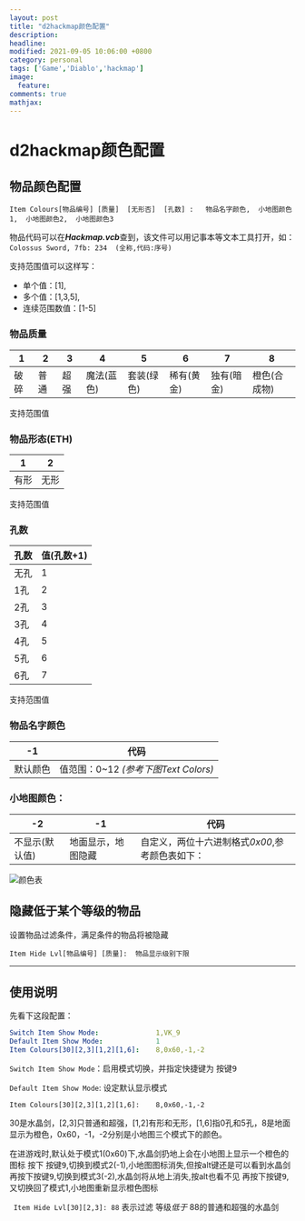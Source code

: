 ```yaml
---
layout: post
title: "d2hackmap颜色配置"
description: 
headline: 
modified: 2021-09-05 10:06:00 +0800
category: personal
tags: ['Game','Diablo','hackmap']
image: 
  feature: 
comments: true
mathjax: 
---
```


# d2hackmap颜色配置

## 物品颜色配置
``` 
Item Colours[物品编号] [质量]  [无形否]  [孔数] :   物品名字颜色,  小地图颜色1,  小地图颜色2,  小地图颜色3
```

物品代码可以在***Hackmap.vcb***查到，该文件可以用记事本等文本工具打开，如：
`Colossus Sword, 7fb: 234  (全称,代码:序号)`

支持范围值可以这样写： 
* 单个值：[1], 
* 多个值：[1,3,5],
* 连续范围数值：[1-5]

### 物品质量
 | 1    | 2    | 3    | 4          | 5          | 6          | 7          | 8            |
 | ---- | ---- | ---- | ---------- | ---------- | ---------- | ---------- | ------------ |
 | 破碎 | 普通 | 超强 | 魔法(蓝色) | 套装(绿色) | 稀有(黄金) | 独有(暗金) | 橙色(合成物) |

支持范围值

### 物品形态(ETH)
| 1    | 2    |
| ---- | ---- |
| 有形 | 无形 |

支持范围值

### 孔数
| 孔数 | 值(孔数+1) |
| ---- | ---------- |
| 无孔 | 1          |
| 1孔  | 2          |
| 2孔  | 3          |
| 3孔  | 4          |
| 4孔  | 5          |
| 5孔  | 6          |
| 6孔  | 7          |

支持范围值


### 物品名字颜色
| -1       | 代码                                 |
| -------- | ------------------------------------ |
| 默认颜色 | 值范围：0~12 *(参考下图Text Colors)* |

### 小地图颜色：
| -2             | -1                 | 代码                                            |
| -------------- | ------------------ | ----------------------------------------------- |
| 不显示(默认值) | 地面显示，地图隐藏 | 自定义，两位十六进制格式*0x00*,参考颜色表如下： |

![颜色表](颜色显示.jpg)

## 隐藏低于某个等级的物品
设置物品过滤条件，满足条件的物品将被隐藏
```
Item Hide Lvl[物品编号] [质量]:  物品显示级别下限
```

---
## 使用说明

先看下这段配置：
```yaml
Switch Item Show Mode:              1,VK_9          
Default Item Show Mode:             1                   
Item Colours[30][2,3][1,2][1,6]:    8,0x60,-1,-2
```

`Switch Item Show Mode`：启用模式切换，并指定快捷键为 <kbd>按键9</kbd>

`Default Item Show Mode`: 设定默认显示模式

`Item Colours[30][2,3][1,2][1,6]:    8,0x60,-1,-2`

30是水晶剑，[2,3]只普通和超强，[1,2]有形和无形，[1,6]指0孔和5孔，8是地面显示为橙色，0x60，-1，-2分别是小地图三个模式下的颜色。

在进游戏时,默认处于模式1(0x60)下,水晶剑扔地上会在小地图上显示一个橙色的图标
按下 <kbd>按键9</kbd>,切换到模式2(-1),小地图图标消失,但按alt键还是可以看到水晶剑
再按下<kbd>按键9</kbd>,切换到模式3(-2),水晶剑将从地上消失,按alt也看不见
再按下<kbd>按键9</kbd>,又切换回了模式1,小地图重新显示橙色图标

` Item Hide Lvl[30][2,3]: 88`
表示过滤 等级*低于* 88的普通和超强的水晶剑

